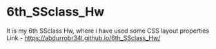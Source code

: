 # 6th_SSclass_Hw
It is my 6th SSclass Hw, where i have used some CSS layout properties
<br>
Link - https://abdurrobr34l.github.io/6th_SSclass_Hw/
